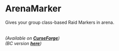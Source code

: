 # ArenaMarker
Gives your group class-based Raid Markers in arena.
<br>
<br>
<br>
<i>(Available on <b><a href="https://www.curseforge.com/wow/addons/arenamarker">CurseForge</a></b>)</i>
<br>
<i> (BC version <b><a href="https://github.com/RobbieBendick/ArenaMarker">here</a></b>)</i>

